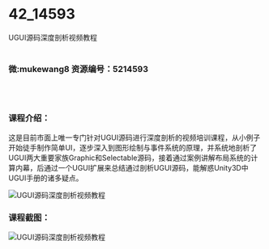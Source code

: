 # 42_14593
UGUI源码深度剖析视频教程
<br/></br>
<h3>微:mukewang8 资源编号：5214593</h3>
<br/></br>
<h3>课程介绍：</h3>
<p>这是目前市面上唯一专门针对<a title="查看与 UGUI 相关的文章" target="_blank">UGUI</a>源码进行深度剖析的视频培训课程，从小例子开始徒手制作简单UI，逐步深入到图形绘制与事件系统的原理，并系统地剖析了<a title="查看与 UGUI 相关的文章" target="_blank">UGUI</a>两大重要家族Graphic和Selectable源码，接着通过案例讲解布局系统的计算内幕，后通过一个UGUI扩展来总结通过剖析UGUI源码，能解惑Unity3D中UGUI手册的诸多疑点。</p>
<p><img src="https://www.ko996.com/wp-content/uploads/img/2020/07/12345-6-300x202.jpg" alt="UGUI源码深度剖析视频教程"></p>
<div class="info-desc">
<h3>课程截图：</h3>
<p><img src="https://www.ko996.com/wp-content/uploads/img/2020/07/2-82.png" alt="UGUI源码深度剖析视频教程"></p>


			
</div>
